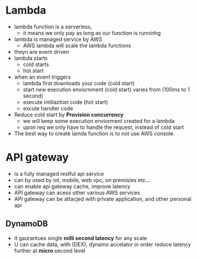 # Lambda

- lambda function is a serverless,
  - it means we only pay as long as our function is runninhg
- lambda is managed service by AWS
  - AWS lambda will scale the lambda functions
- theyn are event driven
- lambda starts
  - cold starts
  - hot start
- when an event triggers
  - lambda first downloads your code (cold start)
  - start new execution enviornment (cold start) varies from (100ms to 1 second)
  - execute intiliaztion code (hot start)
  - excute handler code
- Reduce cold start by **Provision concurrency**
  - we will keep some execution enviorment created for a lambda
  - upon req we only have to handle the request, instead of cold start
- The best way to create lamda function is to not use AWS console.

# API gateway

- is a fully managed restful api service
- can by used by iot, mobile, web vpc, on premisies etc...
- can enable api gateway cache, improve latency
- API gateway can acess other various AWS services
- API gateway can be attacjed with private application, and other personal api

## DynamoDB

- it gaurantues single **milli second latency** for any scale
- U can cache data, with (DEX), dynamo accelator in order reduce latency further at **micro** second level
